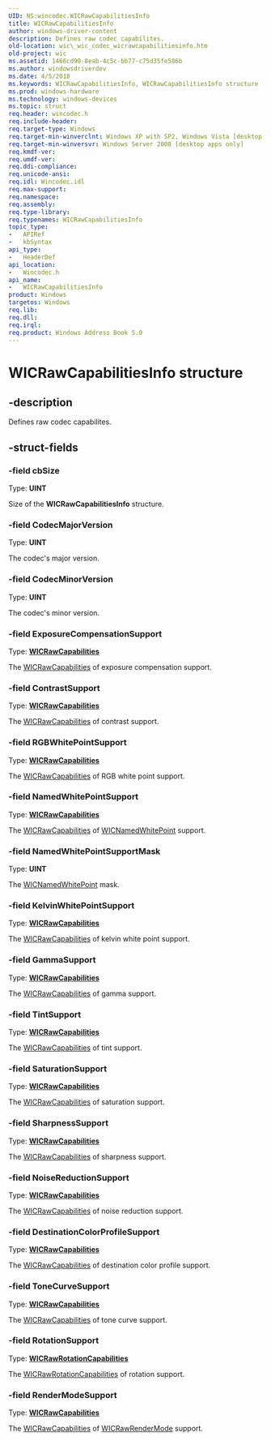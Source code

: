 ```yaml
---
UID: NS:wincodec.WICRawCapabilitiesInfo
title: WICRawCapabilitiesInfo
author: windows-driver-content
description: Defines raw codec capabilites.
old-location: wic\_wic_codec_wicrawcapabilitiesinfo.htm
old-project: wic
ms.assetid: 1466cd90-8eab-4c5c-bb77-c75d35fe586b
ms.author: windowsdriverdev
ms.date: 4/5/2018
ms.keywords: WICRawCapabilitiesInfo, WICRawCapabilitiesInfo structure [Windows Imaging Component], _wic_codec_wicrawcapabilitiesinfo, wic._wic_codec_wicrawcapabilitiesinfo, wincodec/WICRawCapabilitiesInfo
ms.prod: windows-hardware
ms.technology: windows-devices
ms.topic: struct
req.header: wincodec.h
req.include-header: 
req.target-type: Windows
req.target-min-winverclnt: Windows XP with SP2, Windows Vista [desktop apps only]
req.target-min-winversvr: Windows Server 2008 [desktop apps only]
req.kmdf-ver: 
req.umdf-ver: 
req.ddi-compliance: 
req.unicode-ansi: 
req.idl: Wincodec.idl
req.max-support: 
req.namespace: 
req.assembly: 
req.type-library: 
req.typenames: WICRawCapabilitiesInfo
topic_type:
-	APIRef
-	kbSyntax
api_type:
-	HeaderDef
api_location:
-	Wincodec.h
api_name:
-	WICRawCapabilitiesInfo
product: Windows
targetos: Windows
req.lib: 
req.dll: 
req.irql: 
req.product: Windows Address Book 5.0
---
```


# WICRawCapabilitiesInfo structure


## -description


Defines raw codec capabilites.


## -struct-fields




### -field cbSize

Type: <b>UINT</b>

Size of the <b>WICRawCapabilitiesInfo</b> structure.


### -field CodecMajorVersion

Type: <b>UINT</b>

The codec's major version.


### -field CodecMinorVersion

Type: <b>UINT</b>

The codec's minor version.


### -field ExposureCompensationSupport

Type: <b><a href="https://msdn.microsoft.com/a82edbbe-a069-4ba8-ba15-524830cdf330">WICRawCapabilities</a></b>

The <a href="https://msdn.microsoft.com/a82edbbe-a069-4ba8-ba15-524830cdf330">WICRawCapabilities</a> of exposure compensation support.


### -field ContrastSupport

Type: <b><a href="https://msdn.microsoft.com/a82edbbe-a069-4ba8-ba15-524830cdf330">WICRawCapabilities</a></b>

The <a href="https://msdn.microsoft.com/a82edbbe-a069-4ba8-ba15-524830cdf330">WICRawCapabilities</a> of contrast support.


### -field RGBWhitePointSupport

Type: <b><a href="https://msdn.microsoft.com/a82edbbe-a069-4ba8-ba15-524830cdf330">WICRawCapabilities</a></b>

The <a href="https://msdn.microsoft.com/a82edbbe-a069-4ba8-ba15-524830cdf330">WICRawCapabilities</a> of RGB white point support.


### -field NamedWhitePointSupport

Type: <b><a href="https://msdn.microsoft.com/a82edbbe-a069-4ba8-ba15-524830cdf330">WICRawCapabilities</a></b>

The <a href="https://msdn.microsoft.com/a82edbbe-a069-4ba8-ba15-524830cdf330">WICRawCapabilities</a> of <a href="https://msdn.microsoft.com/e256a6d6-a035-47c3-a82c-d9aec284de17">WICNamedWhitePoint</a> support.


### -field NamedWhitePointSupportMask

Type: <b>UINT</b>

The <a href="https://msdn.microsoft.com/e256a6d6-a035-47c3-a82c-d9aec284de17">WICNamedWhitePoint</a> mask.


### -field KelvinWhitePointSupport

Type: <b><a href="https://msdn.microsoft.com/a82edbbe-a069-4ba8-ba15-524830cdf330">WICRawCapabilities</a></b>

The <a href="https://msdn.microsoft.com/a82edbbe-a069-4ba8-ba15-524830cdf330">WICRawCapabilities</a> of kelvin white point support.


### -field GammaSupport

Type: <b><a href="https://msdn.microsoft.com/a82edbbe-a069-4ba8-ba15-524830cdf330">WICRawCapabilities</a></b>

The <a href="https://msdn.microsoft.com/a82edbbe-a069-4ba8-ba15-524830cdf330">WICRawCapabilities</a> of gamma support.


### -field TintSupport

Type: <b><a href="https://msdn.microsoft.com/a82edbbe-a069-4ba8-ba15-524830cdf330">WICRawCapabilities</a></b>

The <a href="https://msdn.microsoft.com/a82edbbe-a069-4ba8-ba15-524830cdf330">WICRawCapabilities</a> of tint support.


### -field SaturationSupport

Type: <b><a href="https://msdn.microsoft.com/a82edbbe-a069-4ba8-ba15-524830cdf330">WICRawCapabilities</a></b>

The <a href="https://msdn.microsoft.com/a82edbbe-a069-4ba8-ba15-524830cdf330">WICRawCapabilities</a> of saturation support.


### -field SharpnessSupport

Type: <b><a href="https://msdn.microsoft.com/a82edbbe-a069-4ba8-ba15-524830cdf330">WICRawCapabilities</a></b>

The <a href="https://msdn.microsoft.com/a82edbbe-a069-4ba8-ba15-524830cdf330">WICRawCapabilities</a> of sharpness support.


### -field NoiseReductionSupport

Type: <b><a href="https://msdn.microsoft.com/a82edbbe-a069-4ba8-ba15-524830cdf330">WICRawCapabilities</a></b>

The <a href="https://msdn.microsoft.com/a82edbbe-a069-4ba8-ba15-524830cdf330">WICRawCapabilities</a> of noise reduction support.


### -field DestinationColorProfileSupport

Type: <b><a href="https://msdn.microsoft.com/a82edbbe-a069-4ba8-ba15-524830cdf330">WICRawCapabilities</a></b>

The <a href="https://msdn.microsoft.com/a82edbbe-a069-4ba8-ba15-524830cdf330">WICRawCapabilities</a> of destination color profile support.


### -field ToneCurveSupport

Type: <b><a href="https://msdn.microsoft.com/a82edbbe-a069-4ba8-ba15-524830cdf330">WICRawCapabilities</a></b>

The <a href="https://msdn.microsoft.com/a82edbbe-a069-4ba8-ba15-524830cdf330">WICRawCapabilities</a> of tone curve support.


### -field RotationSupport

Type: <b><a href="https://msdn.microsoft.com/f6713652-7d38-4ac6-80d8-fd53095c50a2">WICRawRotationCapabilities</a></b>

The <a href="https://msdn.microsoft.com/f6713652-7d38-4ac6-80d8-fd53095c50a2">WICRawRotationCapabilities</a> of rotation support.


### -field RenderModeSupport

Type: <b><a href="https://msdn.microsoft.com/a82edbbe-a069-4ba8-ba15-524830cdf330">WICRawCapabilities</a></b>

The <a href="https://msdn.microsoft.com/a82edbbe-a069-4ba8-ba15-524830cdf330">WICRawCapabilities</a> of <a href="https://msdn.microsoft.com/dc020c78-a018-42ee-a500-65a743b96107">WICRawRenderMode</a> support.

